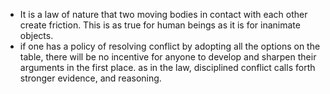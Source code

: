 * It is a law of nature that two moving bodies in contact with each other create friction. This is as true for human beings as it is for inanimate objects.
* if one has a policy of resolving conflict by adopting all the options on the table, there will be no incentive for anyone to develop and sharpen their arguments in the first place. as in the law, disciplined conflict calls forth stronger evidence, and reasoning. 